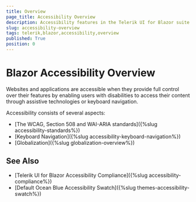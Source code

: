 ```yaml
---
title: Overview
page_title: Accessibility Overview
description: Accessibility features in the Telerik UI for Blazor suite.
slug: accessibility-overview
tags: telerik,blazor,accessibility,overview
published: True
position: 0
---
```


# Blazor Accessibility Overview

Websites and applications are accessible when they provide full control over their features by enabling users with disabilities to access their content through assistive technologies or keyboard navigation.

Accessibility consists of several aspects:

* [The WCAG, Section 508 and WAI-ARIA standards]({%slug accessibility-standards%})
* [Keyboard Navigation]({%slug accessibility-keyboard-navigation%})
* [Globalization]({%slug globalization-overview%})

## See Also

  * [Telerik UI for Blazor Accessibility Compliance]({%slug accessibility-compliance%})
  * [Default Ocean Blue Accessibility Swatch]({%slug themes-accessibility-swatch%})
